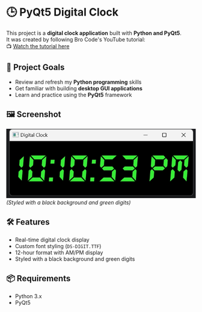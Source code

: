 # 🕒 PyQt5 Digital Clock

This project is a **digital clock application** built with **Python and PyQt5**.  
It was created by following Bro Code's YouTube tutorial:  
📺 [Watch the tutorial here](https://youtu.be/ix9cRaBkVe0?si=X5F19dn2qrT9DV0L&t=37968)

## 🎯 Project Goals

- Review and refresh my **Python programming** skills
- Get familiar with building **desktop GUI applications**
- Learn and practice using the **PyQt5** framework

## 🖼️ Screenshot

![PyQt5 Digital Clock](screenshot/digital_clock.png)
*(Styled with a black background and green digits)*

## 🛠️ Features

- Real-time digital clock display
- Custom font styling (`DS-DIGIT.TTF`)
- 12-hour format with AM/PM display
- Styled with a black background and green digits

## 📦 Requirements

- Python 3.x
- PyQt5
